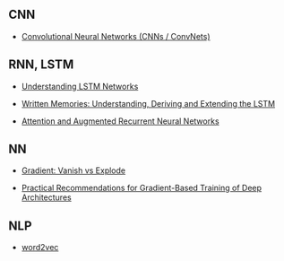 
## CNN

- [Convolutional Neural Networks (CNNs / ConvNets)](http://cs231n.github.io/convolutional-networks/)


## RNN, LSTM

- [Understanding LSTM Networks](http://colah.github.io/posts/2015-08-Understanding-LSTMs/)

- [Written Memories: Understanding, Deriving and Extending the LSTM](http://r2rt.com/written-memories-understanding-deriving-and-extending-the-lstm.html)

- [Attention and Augmented Recurrent Neural Networks](http://distill.pub/2016/augmented-rnns/)

## NN

- [Gradient: Vanish vs Explode](http://neuralnetworksanddeeplearning.com/chap5.html)

- [Practical Recommendations for Gradient-Based Training of Deep
Architectures](https://arxiv.org/pdf/1206.5533v2.pdf)

## NLP
- [word2vec](https://code.google.com/archive/p/word2vec/)

